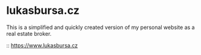 # lukasbursa.cz

This is a simplified and quickly created version of my personal website as a real estate broker.

:: https://www.lukasbursa.cz

